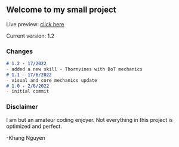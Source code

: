 ## Welcome to my small project

Live preview: [click here](https://thaykhangne.github.io/firemage-battle/)

Current version: 1.2

### Changes


```markdown
# 1.2 - 17/2022
- added a new skill - Thornvines with DoT mechanics
# 1.1 - 17/6/2022
- visual and core mechanics update
# 1.0 - 2/6/2022
- initial commit

```

### Disclaimer

I am but an amateur coding enjoyer. Not everything in this project is optimized and perfect.

-Khang Nguyen
